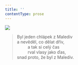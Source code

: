 ```yaml
---
title: ''
contentType: prose
---
```


![](../Images/026.jpg)

> Byl jeden chlápek z Malediv  
> a nevěděl, co dělat dřív,  
>          a tak si celý čas  
>          rval vlasy jako ďas,  
> snad proto, že byl z Malediv.
